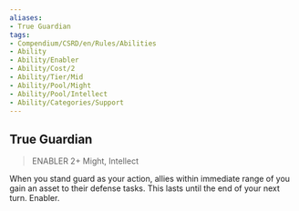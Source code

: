 ```yaml
---
aliases:
- True Guardian
tags:
- Compendium/CSRD/en/Rules/Abilities
- Ability
- Ability/Enabler
- Ability/Cost/2
- Ability/Tier/Mid
- Ability/Pool/Might
- Ability/Pool/Intellect
- Ability/Categories/Support
---
```


  
## True Guardian  
>ENABLER 2+  Might, Intellect  
  
When you stand guard as your action, allies within immediate range of you gain an asset to their defense tasks. This lasts until the end of your next turn. Enabler.